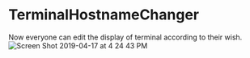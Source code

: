 # TerminalHostnameChanger
Now everyone can edit the display of terminal according to their wish.
![Screen Shot 2019-04-17 at 4 24 43 PM](https://user-images.githubusercontent.com/40597307/56283582-d49e1d80-612f-11e9-9553-1bb92ac70c8d.png)
